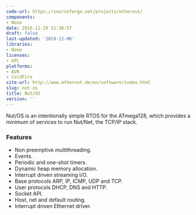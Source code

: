 ```yaml
---
code-url: https://sourceforge.net/projects/ethernut/
components:
- None
date: 2016-11-29 11:36:57
draft: false
last-updated: '2019-12-06'
libraries:
- None
licenses:
- GPL
platforms:
- AVR
- ColdFire
site-url: http://www.ethernut.de/en/software/index.html
slug: nut-os
title: Nut/OS
version: ''
---
```

Nut/OS is an intentionally simple RTOS for the ATmega128, which provides a minimum of services to run Nut/Net, the TCP/IP stack.

<!--more-->

### Features
- Non preemptive multithreading.
- Events.
- Periodic and one-shot timers.
- Dynamic heap memory allocation.
- Interrupt driven streaming I/O.
- Base protocols ARP, IP, ICMP, UDP and TCP.
- User protocols DHCP, DNS and HTTP.
- Socket API.
- Host, net and default routing.
- Interrupt driven Ethernet driver.


